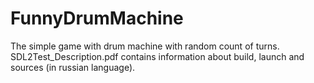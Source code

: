 # FunnyDrumMachine

The simple game with drum machine with random count of turns. 
SDL2Test_Description.pdf contains information about build, launch and sources (in russian language).
